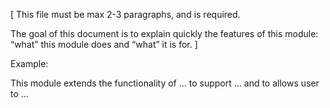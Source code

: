 [ This file must be max 2-3 paragraphs, and is required.

The goal of this document is to explain quickly the features of this module: “what” this module does and “what” it is for. ]

Example:

This module extends the functionality of ... to support ... and to allows user to ...
